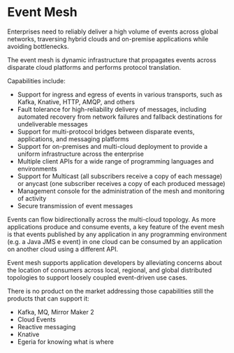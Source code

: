 # Event Mesh

Enterprises need to reliably deliver a high volume of events across global networks, traversing hybrid clouds 
and on-premise applications while avoiding bottlenecks. 

The event mesh is dynamic infrastructure that propagates events across disparate cloud platforms and performs protocol
translation. 

Capabilities include: 

* Support for ingress and egress of events in various transports, such as Kafka, Knative, HTTP,
AMQP, and others
* Fault tolerance for high-reliability delivery of messages, including automated recovery from network failures and fallback destinations for undeliverable messages
* Support for multi-protocol bridges between disparate events, applications, and messaging platforms
* Support for on-premises and multi-cloud deployment to provide a uniform infrastructure across the enterprise
* Multiple client APIs for a wide range of programming languages and environments
* Support for Multicast (all subscribers receive a copy of each message) or anycast (one subscriber receives a copy of each produced message)
* Management console for the administration of the mesh and monitoring of activity
* Secure transmission of event messages

Events can flow bidirectionally across the multi-cloud topology. As more applications produce and consume events, 
a key feature of the event mesh is that events published by any application in any programming environment (e.g. a Java JMS e
event) in one cloud can be consumed by an application on another cloud using a different API.

Event mesh supports application developers by alleviating concerns about the location of consumers across local, regional, and global distributed topologies to
support loosely coupled event-driven use cases.

There is no product on the market addressing those capabilities still the products that can support it:

* Kafka, MQ, Mirror Maker 2
* Cloud Events
* Reactive messaging
* Knative
* Egeria for knowing what is where
